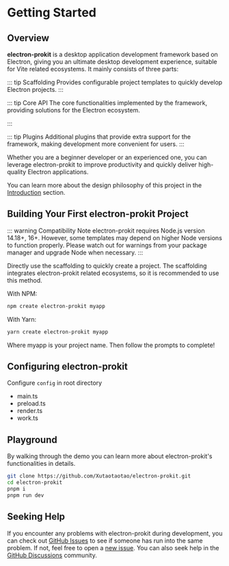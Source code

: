 # Getting Started

## Overview

**electron-prokit** is a desktop application development framework based on Electron, giving you an ultimate desktop development experience, suitable for Vite related ecosystems. It mainly consists of three parts:

::: tip Scaffolding
Provides configurable project templates to quickly develop Electron projects.
:::

::: tip Core API
The core functionalities implemented by the framework, providing solutions for the Electron ecosystem.

:::

::: tip Plugins
Additional plugins that provide extra support for the framework, making development more convenient for users.
:::

Whether you are a beginner developer or an experienced one, you can leverage electron-prokit to improve productivity and quickly deliver high-quality Electron applications.

You can learn more about the design philosophy of this project in the [Introduction](./index) section.

## Building Your First electron-prokit Project
::: warning Compatibility Note
electron-prokit requires Node.js version 14.18+, 16+. However, some templates may depend on higher Node versions to function properly. Please watch out for warnings from your package manager and upgrade Node when necessary.
:::

Directly use the scaffolding to quickly create a project. The scaffolding integrates electron-prokit related ecosystems, so it is recommended to use this method.

With NPM:

```bash
npm create electron-prokit myapp
```

With Yarn:

```bash
yarn create electron-prokit myapp
```

Where myapp is your project name. Then follow the prompts to complete!

## Configuring electron-prokit

Configure `config` in root directory

- main.ts
- preload.ts
- render.ts
- work.ts

## Playground

By walking through the demo you can learn more about electron-prokit's functionalities in details.

```bash
git clone https://github.com/Xutaotaotao/electron-prokit.git
cd electron-prokit
pnpm i
pnpm run dev
```

## Seeking Help

If you encounter any problems with electron-prokit during development, you can check out [GitHub Issues](https://github.com/Xutaotaotao/electron-prokit/issues?q=is%3Aissue) to see if someone has run into the same problem. If not, feel free to open a [new issue](https://github.com/Xutaotaotao/electron-prokit/issues/new). You can also seek help in the [GitHub Discussions](https://github.com/Xutaotaotao/electron-prokit/discussions) community.